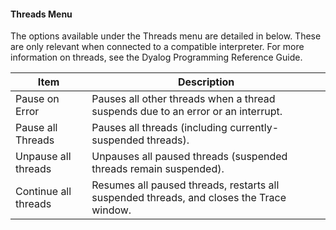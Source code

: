 



#### Threads Menu


The options available under the Threads menu are detailed in [](#threads_menu)below. These are only relevant when connected to a compatible interpreter. For more information on threads, see the Dyalog Programming Reference Guide.

| Item | Description |
| --- | --- |
| Pause on Error | Pauses all other threads when a thread suspends due to an error or an interrupt. |
| Pause all Threads | Pauses all threads (including currently-suspended threads). |
| Unpause all threads | Unpauses all paused threads (suspended threads remain suspended). |
| Continue all threads | Resumes all paused threads, restarts all suspended threads, and closes the Trace window. |


